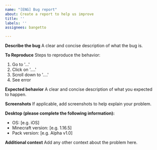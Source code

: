 ```yaml
---
name: "[ENG] Bug report"
about: Create a report to help us improve
title: ''
labels: ''
assignees: bangetto

---
```


**Describe the bug**
A clear and concise description of what the bug is.

**To Reproduce**
Steps to reproduce the behavior:
1. Go to '...'
2. Click on '....'
3. Scroll down to '....'
4. See error

**Expected behavior**
A clear and concise description of what you expected to happen.

**Screenshots**
If applicable, add screenshots to help explain your problem.

**Desktop (please complete the following information):**
 - OS: [e.g. iOS]
 - Minecraft version: [e.g. 1.16.5]
 - Pack version: [e.g. Alpha v1.0]


**Additional context**
Add any other context about the problem here.
